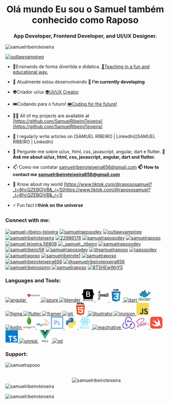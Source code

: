 <h1 align="center">Olá mundo Eu sou o Samuel também conhecido como Raposo</h1>
<h3 align="center">App Developer, Frontend Developer, and UI/UX Designer.</h3>

<p align="left"> <img src="https://komarev.com/ghpvc/?username=samuelribeiroteixeira&label=Profile%20views&color=0e75b6&style=flat" alt="samuelribeiroteixeira" /> </p>

<p align="left"> <a href="https://twitter.com/outlawvampireg" target="blank"><img src="https://img.shields.io/twitter/follow/outlawvampireg?logo=twitter&style=for-the-badge" alt="outlawvampireg" /></a> </p>

- 🦊Ensinando de forma divertida e didatica. [🦊Teaching in a fun and educational way.](https://www.youtube.com/channel/UCCYeHPcSRMj4cE0f-rcvR1A)

- 🌱 Atualmente estou desenvolvendo **🌱 I’m currently developing**

- 👽Criador ui/ux [👽UI/UX Creator](https://www.behance.net/samuelribeiro59)

- 🎟️Codando para o futuro! [🎟️Coding for the future!](https://beacons.ai/samuelraposo)

- 👨‍💻 All of my projects are available at [https://github.com/SamuelRibeiroTeixeira](https://github.com/SamuelRibeiroTeixeira)

- 📝 I regularly write articles on [SAMUEL RIBEIRO | LinkedIn](SAMUEL RIBEIRO | LinkedIn)

- 💬 Pergunte-me sobre ui/ux, html, css, javascript, angular, dart e flutter. **💬 Ask me about ui/ux, html, css, javascript, angular, dart and flutter.**

- 📫 Como me contatar samuelribeiroteixeira656@gmail.com **📫 How to contact me samuelribeiroteixeira656@gmail.com**

- 📄 Know about my world [https://www.tiktok.com/@rapososamuel?_t=8hcQZEBGIVB&_r=1](https://www.tiktok.com/@rapososamuel?_t=8hcQZEBGIVB&_r=1)

- ⚡ Fun fact **i think on the universe**

<h3 align="left">Connect with me:</h3>
<p align="left">
<a href="https://codepen.io/samuel-ribeiro-teixeira" target="blank"><img align="center" src="https://raw.githubusercontent.com/rahuldkjain/github-profile-readme-generator/master/src/images/icons/Social/codepen.svg" alt="samuel-ribeiro-teixeira" height="30" width="40" /></a>
<a href="https://dev.to/samuelraposodev" target="blank"><img align="center" src="https://raw.githubusercontent.com/rahuldkjain/github-profile-readme-generator/master/src/images/icons/Social/devto.svg" alt="samuelraposodev" height="30" width="40" /></a>
<a href="https://twitter.com/outlawvampireg" target="blank"><img align="center" src="https://raw.githubusercontent.com/rahuldkjain/github-profile-readme-generator/master/src/images/icons/Social/twitter.svg" alt="outlawvampireg" height="30" width="40" /></a>
<a href="https://linkedin.com/in/samuelribeiroteixeira" target="blank"><img align="center" src="https://raw.githubusercontent.com/rahuldkjain/github-profile-readme-generator/master/src/images/icons/Social/linked-in-alt.svg" alt="samuelribeiroteixeira" height="30" width="40" /></a>
<a href="https://stackoverflow.com/users/22986176" target="blank"><img align="center" src="https://raw.githubusercontent.com/rahuldkjain/github-profile-readme-generator/master/src/images/icons/Social/stack-overflow.svg" alt="22986176" height="30" width="40" /></a>
<a href="https://codesandbox.com/samuelraposodev" target="blank"><img align="center" src="https://raw.githubusercontent.com/rahuldkjain/github-profile-readme-generator/master/src/images/icons/Social/codesandbox.svg" alt="samuelraposodev" height="30" width="40" /></a>
<a href="https://kaggle.com/samuelraposo" target="blank"><img align="center" src="https://raw.githubusercontent.com/rahuldkjain/github-profile-readme-generator/master/src/images/icons/Social/kaggle.svg" alt="samuelraposo" height="30" width="40" /></a>
<a href="https://fb.com/samuel.teixeira.56808" target="blank"><img align="center" src="https://raw.githubusercontent.com/rahuldkjain/github-profile-readme-generator/master/src/images/icons/Social/facebook.svg" alt="samuel.teixeira.56808" height="30" width="40" /></a>
<a href="https://instagram.com/_samuel._ribeiro" target="blank"><img align="center" src="https://raw.githubusercontent.com/rahuldkjain/github-profile-readme-generator/master/src/images/icons/Social/instagram.svg" alt="_samuel._ribeiro" height="30" width="40" /></a>
<a href="https://dribbble.com/samuelraposodev" target="blank"><img align="center" src="https://raw.githubusercontent.com/rahuldkjain/github-profile-readme-generator/master/src/images/icons/Social/dribbble.svg" alt="samuelraposodev" height="30" width="40" /></a>
<a href="https://www.behance.net/samuelribeiro59" target="blank"><img align="center" src="https://raw.githubusercontent.com/rahuldkjain/github-profile-readme-generator/master/src/images/icons/Social/behance.svg" alt="samuelribeiro59" height="30" width="40" /></a>
<a href="https://hashnode.com/samuelraposodev" target="blank"><img align="center" src="https://raw.githubusercontent.com/rahuldkjain/github-profile-readme-generator/master/src/images/icons/Social/hashnode.svg" alt="samuelraposodev" height="30" width="40" /></a>
<a href="https://medium.com/@samuelraposo" target="blank"><img align="center" src="https://raw.githubusercontent.com/rahuldkjain/github-profile-readme-generator/master/src/images/icons/Social/medium.svg" alt="@samuelraposo" height="30" width="40" /></a>
<a href="https://www.youtube.com/c/raposodev" target="blank"><img align="center" src="https://raw.githubusercontent.com/rahuldkjain/github-profile-readme-generator/master/src/images/icons/Social/youtube.svg" alt="raposodev" height="30" width="40" /></a>
<a href="https://www.codechef.com/users/samuelraposo" target="blank"><img align="center" src="https://cdn.jsdelivr.net/npm/simple-icons@3.1.0/icons/codechef.svg" alt="samuelraposo" height="30" width="40" /></a>
<a href="https://www.hackerrank.com/samuelribeirote1" target="blank"><img align="center" src="https://raw.githubusercontent.com/rahuldkjain/github-profile-readme-generator/master/src/images/icons/Social/hackerrank.svg" alt="samuelribeirote1" height="30" width="40" /></a>
<a href="https://codeforces.com/profile/samuelraposo" target="blank"><img align="center" src="https://raw.githubusercontent.com/rahuldkjain/github-profile-readme-generator/master/src/images/icons/Social/codeforces.svg" alt="samuelraposo" height="30" width="40" /></a>
<a href="https://www.leetcode.com/samuelribeiroteixeira656" target="blank"><img align="center" src="https://raw.githubusercontent.com/rahuldkjain/github-profile-readme-generator/master/src/images/icons/Social/leet-code.svg" alt="samuelribeiroteixeira656" height="30" width="40" /></a>
<a href="https://www.hackerearth.com/@samuelribeiroteixeira656" target="blank"><img align="center" src="https://raw.githubusercontent.com/rahuldkjain/github-profile-readme-generator/master/src/images/icons/Social/hackerearth.svg" alt="@samuelribeiroteixeira656" height="30" width="40" /></a>
<a href="https://auth.geeksforgeeks.org/user/samuelribeiroqzmn" target="blank"><img align="center" src="https://raw.githubusercontent.com/rahuldkjain/github-profile-readme-generator/master/src/images/icons/Social/geeks-for-geeks.svg" alt="samuelribeiroqzmn" height="30" width="40" /></a>
<a href="https://www.topcoder.com/members/samuelraposo" target="blank"><img align="center" src="https://raw.githubusercontent.com/rahuldkjain/github-profile-readme-generator/master/src/images/icons/Social/topcoder.svg" alt="samuelraposo" height="30" width="40" /></a>
<a href="https://discord.gg/8T5HEwWnY5" target="blank"><img align="center" src="https://raw.githubusercontent.com/rahuldkjain/github-profile-readme-generator/master/src/images/icons/Social/discord.svg" alt="8T5HEwWnY5" height="30" width="40" /></a>
</p>

<h3 align="left">Languages and Tools:</h3>
<p align="left"> <a href="https://angular.io" target="_blank" rel="noreferrer"> <img src="https://angular.io/assets/images/logos/angular/angular.svg" alt="angular" width="40" height="40"/> </a> <a href="https://angular.io" target="_blank" rel="noreferrer"> <img src="https://raw.githubusercontent.com/devicons/devicon/master/icons/angularjs/angularjs-original-wordmark.svg" alt="angularjs" width="40" height="40"/> </a> <a href="https://azure.microsoft.com/en-in/" target="_blank" rel="noreferrer"> <img src="https://www.vectorlogo.zone/logos/microsoft_azure/microsoft_azure-icon.svg" alt="azure" width="40" height="40"/> </a> <a href="https://www.blender.org/" target="_blank" rel="noreferrer"> <img src="https://download.blender.org/branding/community/blender_community_badge_white.svg" alt="blender" width="40" height="40"/> </a> <a href="https://getbootstrap.com" target="_blank" rel="noreferrer"> <img src="https://raw.githubusercontent.com/devicons/devicon/master/icons/bootstrap/bootstrap-plain-wordmark.svg" alt="bootstrap" width="40" height="40"/> </a> <a href="https://canvasjs.com" target="_blank" rel="noreferrer"> <img src="https://raw.githubusercontent.com/Hardik0307/Hardik0307/master/assets/canvasjs-charts.svg" alt="canvasjs" width="40" height="40"/> </a> <a href="https://www.w3schools.com/css/" target="_blank" rel="noreferrer"> <img src="https://raw.githubusercontent.com/devicons/devicon/master/icons/css3/css3-original-wordmark.svg" alt="css3" width="40" height="40"/> </a> <a href="https://dart.dev" target="_blank" rel="noreferrer"> <img src="https://www.vectorlogo.zone/logos/dartlang/dartlang-icon.svg" alt="dart" width="40" height="40"/> </a> <a href="https://www.docker.com/" target="_blank" rel="noreferrer"> <img src="https://raw.githubusercontent.com/devicons/devicon/master/icons/docker/docker-original-wordmark.svg" alt="docker" width="40" height="40"/> </a> <a href="https://www.figma.com/" target="_blank" rel="noreferrer"> <img src="https://www.vectorlogo.zone/logos/figma/figma-icon.svg" alt="figma" width="40" height="40"/> </a> <a href="https://flutter.dev" target="_blank" rel="noreferrer"> <img src="https://www.vectorlogo.zone/logos/flutterio/flutterio-icon.svg" alt="flutter" width="40" height="40"/> </a> <a href="https://www.framer.com/" target="_blank" rel="noreferrer"> <img src="https://www.vectorlogo.zone/logos/framer/framer-icon.svg" alt="framer" width="40" height="40"/> </a> <a href="https://git-scm.com/" target="_blank" rel="noreferrer"> <img src="https://www.vectorlogo.zone/logos/git-scm/git-scm-icon.svg" alt="git" width="40" height="40"/> </a> <a href="https://www.w3.org/html/" target="_blank" rel="noreferrer"> <img src="https://raw.githubusercontent.com/devicons/devicon/master/icons/html5/html5-original-wordmark.svg" alt="html5" width="40" height="40"/> </a> <a href="https://www.adobe.com/in/products/illustrator.html" target="_blank" rel="noreferrer"> <img src="https://www.vectorlogo.zone/logos/adobe_illustrator/adobe_illustrator-icon.svg" alt="illustrator" width="40" height="40"/> </a> <a href="https://www.invisionapp.com/" target="_blank" rel="noreferrer"> <img src="https://www.vectorlogo.zone/logos/invisionapp/invisionapp-icon.svg" alt="invision" width="40" height="40"/> </a> <a href="https://developer.mozilla.org/en-US/docs/Web/JavaScript" target="_blank" rel="noreferrer"> <img src="https://raw.githubusercontent.com/devicons/devicon/master/icons/javascript/javascript-original.svg" alt="javascript" width="40" height="40"/> </a> <a href="https://kotlinlang.org" target="_blank" rel="noreferrer"> <img src="https://www.vectorlogo.zone/logos/kotlinlang/kotlinlang-icon.svg" alt="kotlin" width="40" height="40"/> </a> <a href="https://www.mongodb.com/" target="_blank" rel="noreferrer"> <img src="https://raw.githubusercontent.com/devicons/devicon/master/icons/mongodb/mongodb-original-wordmark.svg" alt="mongodb" width="40" height="40"/> </a> <a href="https://www.mysql.com/" target="_blank" rel="noreferrer"> <img src="https://raw.githubusercontent.com/devicons/devicon/master/icons/mysql/mysql-original-wordmark.svg" alt="mysql" width="40" height="40"/> </a> <a href="https://www.photoshop.com/en" target="_blank" rel="noreferrer"> <img src="https://raw.githubusercontent.com/devicons/devicon/master/icons/photoshop/photoshop-line.svg" alt="photoshop" width="40" height="40"/> </a> <a href="https://www.python.org" target="_blank" rel="noreferrer"> <img src="https://raw.githubusercontent.com/devicons/devicon/master/icons/python/python-original.svg" alt="python" width="40" height="40"/> </a> <a href="https://reactjs.org/" target="_blank" rel="noreferrer"> <img src="https://raw.githubusercontent.com/devicons/devicon/master/icons/react/react-original-wordmark.svg" alt="react" width="40" height="40"/> </a> <a href="https://reactnative.dev/" target="_blank" rel="noreferrer"> <img src="https://reactnative.dev/img/header_logo.svg" alt="reactnative" width="40" height="40"/> </a> <a href="https://redux.js.org" target="_blank" rel="noreferrer"> <img src="https://raw.githubusercontent.com/devicons/devicon/master/icons/redux/redux-original.svg" alt="redux" width="40" height="40"/> </a> <a href="https://sass-lang.com" target="_blank" rel="noreferrer"> <img src="https://raw.githubusercontent.com/devicons/devicon/master/icons/sass/sass-original.svg" alt="sass" width="40" height="40"/> </a> <a href="https://developer.apple.com/swift/" target="_blank" rel="noreferrer"> <img src="https://raw.githubusercontent.com/devicons/devicon/master/icons/swift/swift-original.svg" alt="swift" width="40" height="40"/> </a> <a href="https://www.typescriptlang.org/" target="_blank" rel="noreferrer"> <img src="https://raw.githubusercontent.com/devicons/devicon/master/icons/typescript/typescript-original.svg" alt="typescript" width="40" height="40"/> </a> <a href="https://unrealengine.com/" target="_blank" rel="noreferrer"> <img src="https://raw.githubusercontent.com/kenangundogan/fontisto/036b7eca71aab1bef8e6a0518f7329f13ed62f6b/icons/svg/brand/unreal-engine.svg" alt="unreal" width="40" height="40"/> </a> <a href="https://vuejs.org/" target="_blank" rel="noreferrer"> <img src="https://raw.githubusercontent.com/devicons/devicon/master/icons/vuejs/vuejs-original-wordmark.svg" alt="vuejs" width="40" height="40"/> </a> <a href="https://www.adobe.com/products/xd.html" target="_blank" rel="noreferrer"> <img src="https://cdn.worldvectorlogo.com/logos/adobe-xd.svg" alt="xd" width="40" height="40"/> </a> </p>

<h3 align="left">Support:</h3>
<p><a href="https://www.buymeacoffee.com/samuelraposo"> <img align="left" src="https://cdn.buymeacoffee.com/buttons/v2/default-yellow.png" height="50" width="210" alt="samuelraposo" /></a></p><br><br>

<p><img align="left" src="https://github-readme-stats.vercel.app/api/top-langs?username=samuelribeiroteixeira&show_icons=true&locale=en&layout=compact" alt="samuelribeiroteixeira" /></p>

<p>&nbsp;<img align="center" src="https://github-readme-stats.vercel.app/api?username=samuelribeiroteixeira&show_icons=true&locale=en" alt="samuelribeiroteixeira" /></p>

<p><img align="center" src="https://github-readme-streak-stats.herokuapp.com/?user=samuelribeiroteixeira&" alt="samuelribeiroteixeira" /></p>
